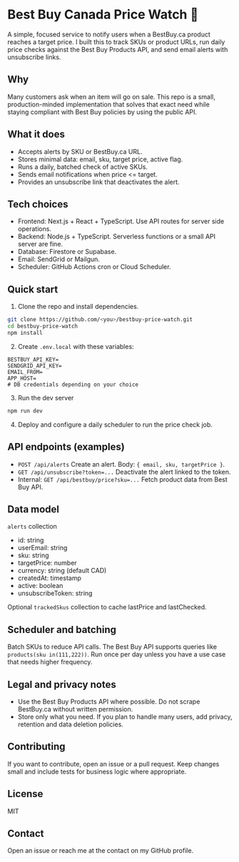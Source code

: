 # Best Buy Canada Price Watch 🍁

A simple, focused service to notify users when a BestBuy.ca product reaches a target price. I built this to track SKUs or product URLs, run daily price checks against the Best Buy Products API, and send email alerts with unsubscribe links.

## Why

Many customers ask when an item will go on sale. This repo is a small, production-minded implementation that solves that exact need while staying compliant with Best Buy policies by using the public API.

## What it does

* Accepts alerts by SKU or BestBuy.ca URL.
* Stores minimal data: email, sku, target price, active flag.
* Runs a daily, batched check of active SKUs.
* Sends email notifications when price <= target.
* Provides an unsubscribe link that deactivates the alert.

## Tech choices

* Frontend: Next.js + React + TypeScript. Use API routes for server side operations.
* Backend: Node.js + TypeScript. Serverless functions or a small API server are fine.
* Database: Firestore or Supabase.
* Email: SendGrid or Mailgun.
* Scheduler: GitHub Actions cron or Cloud Scheduler.

## Quick start

1. Clone the repo and install dependencies.

```bash
git clone https://github.com/<you>/bestbuy-price-watch.git
cd bestbuy-price-watch
npm install
```

2. Create `.env.local` with these variables:

```
BESTBUY_API_KEY=
SENDGRID_API_KEY=
EMAIL_FROM=
APP_HOST=
# DB credentials depending on your choice
```

3. Run the dev server

```bash
npm run dev
```

4. Deploy and configure a daily scheduler to run the price check job.

## API endpoints (examples)

* `POST /api/alerts`  Create an alert. Body: `{ email, sku, targetPrice }`.
* `GET /api/unsubscribe?token=...`  Deactivate the alert linked to the token.
* Internal: `GET /api/bestbuy/price?sku=...`  Fetch product data from Best Buy API.

## Data model

`alerts` collection

* id: string
* userEmail: string
* sku: string
* targetPrice: number
* currency: string (default CAD)
* createdAt: timestamp
* active: boolean
* unsubscribeToken: string

Optional `trackedSkus` collection to cache lastPrice and lastChecked.

## Scheduler and batching

Batch SKUs to reduce API calls. The Best Buy API supports queries like `products(sku in(111,222))`. Run once per day unless you have a use case that needs higher frequency.

## Legal and privacy notes

* Use the Best Buy Products API where possible. Do not scrape BestBuy.ca without written permission.
* Store only what you need. If you plan to handle many users, add privacy, retention and data deletion policies.

## Contributing

If you want to contribute, open an issue or a pull request. Keep changes small and include tests for business logic where appropriate.

## License

MIT

## Contact

Open an issue or reach me at the contact on my GitHub profile.
